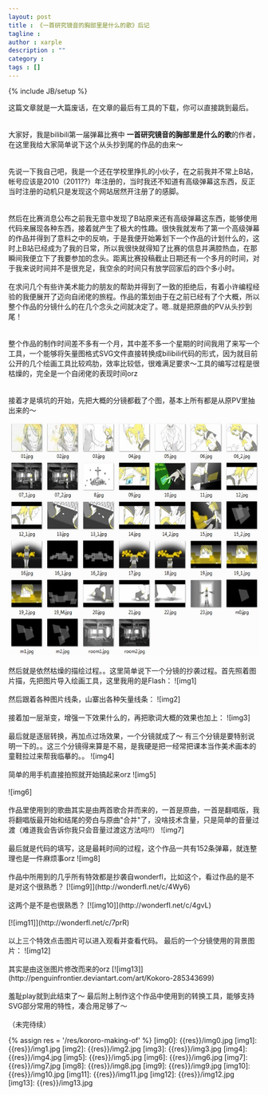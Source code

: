 ```yaml
---
layout: post
title : 《一首研究镜音的胸部里是什么的歌》后记
tagline : 
author : xarple
description : ""
category : 
tags : []
---
```

{% include JB/setup %}

这篇文章就是一大篇废话，在文章的最后有工具的下载，你可以直接跳到最后。  
<br /><br />
大家好，我是bilibili第一届弹幕比赛中 **一首研究镜音的胸部里是什么的歌**的作者，在这里我给大家简单说下这个从头抄到尾的作品的由来～  
<br /><br />
先说一下我自己吧，我是一个还在学校里挣扎的小伙子，在之前我并不常上B站，帐号应该是2010（2011??）年注册的，当时我还不知道有高级弹幕这东西，反正当时注册的动机只是发现这个网站居然开注册了的感脚。  
<br /><br />
然后在比赛消息公布之前我无意中发现了B站原来还有高级弹幕这东西，能够使用代码来展现各种东西，接着就产生了极大的性趣。很快我就发布了第一个高级弹幕的作品并得到了意料之中的反响，于是我便开始筹划下一个作品的计划什么的，这时上B站已经成为了我的日常，所以我很快就得知了比赛的信息并满腔热血，在那瞬间我便立下了我要参加的念头。距离比赛投稿截止日期还有一个多月的时间，对于我来说时间并不是很充足，我空余的时间只有放学回家后的四个多小时。
<br /><br />
在求问几个有些许美术能力的朋友的帮助并得到了一致的拒绝后，有着小许编程经验的我便展开了迈向自闭佬的旅程。作品的策划由于在之前已经有了个大概，所以整个作品的分镜什么的在几个念头之间就决定了。嗯..就是把原曲的PV从头抄到尾！  
<br /><br />
整个作品的制作时间差不多有一个月，其中差不多一个星期的时间我用了来写一个工具，一个能够将矢量图格式SVG文件直接转换成bilibili代码的形式，因为就目前公开的几个绘画工具比较鸡肋，效率比较低，很难满足要求～工具的编写过程是很枯燥的，完全是一个自闭佬的表现时间orz  
<br /><br />
接着才是填坑的开始，先把大概的分镜都截了个图，基本上所有都是从原PV里抽出来的～
<!-- break -->
<img src="/res/kororo-making-of/img0.jpg"  alt="" width="600" height="468"/>
<br /><br />
然后就是依然枯燥的描绘过程。。这里简单说下一个分镜的抄袭过程。首先照着图片描，先把图片导入绘画工具，这里我用的是Flash：
![img1]  
<br /><br />
然后跟着各种图片线条，山寨出各种矢量线条：
![img2]  
<br /><br />
接着加一层渐变，增强一下效果什么的，再把歌词大概的效果也加上：
![img3]  
<br /><br />
最后就是逐层转换，再加点过场效果，一个分镜就成了～
有三个分镜是要特别说明一下的。。这三个分镜得来算是不易，是我硬是把一经常把课本当作美术画本的童鞋拉过来帮我临摹的。。
![img4]  
<br /><br />
简单的用手机直接拍照就开始搞起来orz
![img5]  
<br /><br />
![img6]  
<br /><br />
作品里使用到的歌曲其实是由两首歌合并而来的，一首是原曲，一首是翻唱版，我将翻唱版最开始和结尾的旁白与原曲"合并"了，没啥技术含量，只是简单的音量过渡（难道我会告诉你我只会音量过渡这方法吗!!）
![img7]  
<br /><br />
最后就是代码的填写，这是最耗时间的过程，这个作品一共有152条弹幕，就连整理也是一件麻烦事orz
![img8]  
<br /><br />
作品中所用到的几乎所有特效都是抄袭自wonderfl，比如这个，看过作品的是不是对这个很熟悉？
[![img9]](http://wonderfl.net/c/4Wy6)
<br /><br />
这两个是不是也很熟悉？  
[![img10]](http://wonderfl.net/c/4gvL)
<br /><br />
[![img11]](http://wonderfl.net/c/7prR)
<br /><br />
以上三个特效点击图片可以进入观看并查看代码。
最后的一个分镜使用的背景图片：
![img12]  
<br /><br />
其实是由这张图片修改而来的orz
[![img13]](http://penguinfrontier.deviantart.com/art/Kokoro-285343699)
<br /><br />
羞耻play就到此结束了～
最后附上制作这个作品中使用到的转换工具，能够支持SVG部分常用的特性，凑合用足够了～
<br /><br />
（未完待续）

{% assign res = '/res/kororo-making-of' %}
[img0]: {{res}}/img0.jpg
[img1]: {{res}}/img1.jpg
[img2]: {{res}}/img2.jpg
[img3]: {{res}}/img3.jpg
[img4]: {{res}}/img4.jpg
[img5]: {{res}}/img5.jpg
[img6]: {{res}}/img6.jpg
[img7]: {{res}}/img7.jpg
[img8]: {{res}}/img8.jpg
[img9]: {{res}}/img9.jpg
[img10]: {{res}}/img10.jpg
[img11]: {{res}}/img11.jpg
[img12]: {{res}}/img12.jpg
[img13]: {{res}}/img13.jpg
